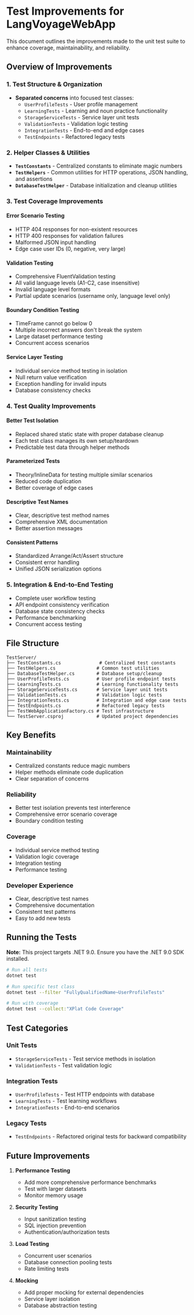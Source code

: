 # Test Improvements for LangVoyageWebApp

This document outlines the improvements made to the unit test suite to enhance coverage, maintainability, and reliability.

## Overview of Improvements

### 1. **Test Structure & Organization**
- **Separated concerns** into focused test classes:
  - `UserProfileTests` - User profile management
  - `LearningTests` - Learning and noun practice functionality  
  - `StorageServiceTests` - Service layer unit tests
  - `ValidationTests` - Validation logic testing
  - `IntegrationTests` - End-to-end and edge cases
  - `TestEndpoints` - Refactored legacy tests

### 2. **Helper Classes & Utilities**
- **`TestConstants`** - Centralized constants to eliminate magic numbers
- **`TestHelpers`** - Common utilities for HTTP operations, JSON handling, and assertions
- **`DatabaseTestHelper`** - Database initialization and cleanup utilities

### 3. **Test Coverage Improvements**

#### **Error Scenario Testing**
- HTTP 404 responses for non-existent resources
- HTTP 400 responses for validation failures
- Malformed JSON input handling
- Edge case user IDs (0, negative, very large)

#### **Validation Testing**
- Comprehensive FluentValidation testing
- All valid language levels (A1-C2, case insensitive)
- Invalid language level formats
- Partial update scenarios (username only, language level only)

#### **Boundary Condition Testing**
- TimeFrame cannot go below 0
- Multiple incorrect answers don't break the system
- Large dataset performance testing
- Concurrent access scenarios

#### **Service Layer Testing**
- Individual service method testing in isolation
- Null return value verification
- Exception handling for invalid inputs
- Database consistency checks

### 4. **Test Quality Improvements**

#### **Better Test Isolation**
- Replaced shared static state with proper database cleanup
- Each test class manages its own setup/teardown
- Predictable test data through helper methods

#### **Parameterized Tests**
- Theory/InlineData for testing multiple similar scenarios
- Reduced code duplication
- Better coverage of edge cases

#### **Descriptive Test Names**
- Clear, descriptive test method names
- Comprehensive XML documentation
- Better assertion messages

#### **Consistent Patterns**
- Standardized Arrange/Act/Assert structure
- Consistent error handling
- Unified JSON serialization options

### 5. **Integration & End-to-End Testing**
- Complete user workflow testing
- API endpoint consistency verification
- Database state consistency checks
- Performance benchmarking
- Concurrent access testing

## File Structure

```
TestServer/
├── TestConstants.cs              # Centralized test constants
├── TestHelpers.cs               # Common test utilities
├── DatabaseTestHelper.cs        # Database setup/cleanup
├── UserProfileTests.cs          # User profile endpoint tests
├── LearningTests.cs             # Learning functionality tests
├── StorageServiceTests.cs       # Service layer unit tests
├── ValidationTests.cs           # Validation logic tests
├── IntegrationTests.cs          # Integration and edge case tests
├── TestEndpoints.cs             # Refactored legacy tests
├── TestWebApplicationFactory.cs # Test infrastructure
└── TestServer.csproj            # Updated project dependencies
```

## Key Benefits

### **Maintainability**
- Centralized constants reduce magic numbers
- Helper methods eliminate code duplication
- Clear separation of concerns

### **Reliability**
- Better test isolation prevents test interference
- Comprehensive error scenario coverage
- Boundary condition testing

### **Coverage**
- Individual service method testing
- Validation logic coverage
- Integration testing
- Performance testing

### **Developer Experience**
- Clear, descriptive test names
- Comprehensive documentation
- Consistent test patterns
- Easy to add new tests

## Running the Tests

**Note:** This project targets .NET 9.0. Ensure you have the .NET 9.0 SDK installed.

```bash
# Run all tests
dotnet test

# Run specific test class
dotnet test --filter "FullyQualifiedName~UserProfileTests"

# Run with coverage
dotnet test --collect:"XPlat Code Coverage"
```

## Test Categories

### **Unit Tests**
- `StorageServiceTests` - Test service methods in isolation
- `ValidationTests` - Test validation logic

### **Integration Tests**
- `UserProfileTests` - Test HTTP endpoints with database
- `LearningTests` - Test learning workflows
- `IntegrationTests` - End-to-end scenarios

### **Legacy Tests**
- `TestEndpoints` - Refactored original tests for backward compatibility

## Future Improvements

1. **Performance Testing**
   - Add more comprehensive performance benchmarks
   - Test with larger datasets
   - Monitor memory usage

2. **Security Testing**
   - Input sanitization testing
   - SQL injection prevention
   - Authentication/authorization tests

3. **Load Testing**
   - Concurrent user scenarios
   - Database connection pooling tests
   - Rate limiting tests

4. **Mocking**
   - Add proper mocking for external dependencies
   - Service layer isolation
   - Database abstraction testing